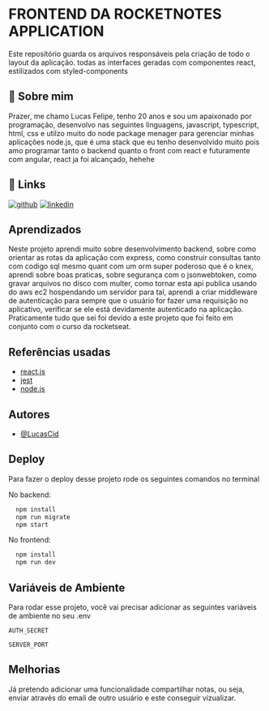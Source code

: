 # FRONTEND DA ROCKETNOTES APPLICATION

Este repositório guarda os arquivos responsáveis pela criação de todo o layout da aplicação. todas as interfaces geradas com componentes react, estilizados com styled-components

## 🚀 Sobre mim
Prazer, me chamo Lucas Felipe, tenho 20 anos e sou um apaixonado por programação, desenvolvo nas seguintes linguagens, javascript, typescript, html, css e utilzo muito do node package menager para gerenciar minhas aplicações node.js, que é uma stack que eu tenho desenvolvido muito pois amo programar tanto o backend quanto o front com react e futuramente com angular, react ja foi alcançado, hehehe

## 🔗 Links
[![github](https://img.shields.io/badge/my_github-000?style=for-the-badge&logo=github&logoColor=white)](https://github.com/luscacid/)
[![linkedin](https://img.shields.io/badge/linkedin-0A66C2?style=for-the-badge&logo=linkedin&logoColor=white)]([![linkedin](https://img.shields.io/badge/linkedin-0A66C2?style=for-the-badge&logo=linkedin&logoColor=white)](https://www.linkedin.com/https://www.linkedin.com/in/lucas-cid-1ba940269/)
)

## Aprendizados

Neste projeto aprendi muito sobre desenvolvimento backend, sobre como orientar as rotas da aplicação com express, como construir consultas tanto com codigo sql mesmo quant com um orm super poderoso que é o knex, aprendi sobre boas praticas, sobre segurança com o jsonwebtoken, como gravar arquivos no disco com multer, como tornar esta api publica usando do aws ec2 hospendando um servidor para tal, aprendi a criar middleware de autenticação para sempre que o usuário for fazer uma requisição no aplicativo, verificar se ele está devidamente autenticado na aplicação. Praticamente tudo que sei foi devido a este projeto que foi feito em conjunto com o curso da rocketseat.


## Referências usadas

 - [react.js](https://react.dev/)
 - [jest](https://jestjs.io/pt-BR/)
 - [node.js](https://nodejs.org/en)


## Autores

- [@LucasCid](https://www.github.com/luscacid)

## Deploy

Para fazer o deploy desse projeto rode os seguintes comandos no terminal

No backend:
```bash
  npm install
  npm run migrate
  npm start 
```
No frontend:

```bash
  npm install 
  npm run dev
```
## Variáveis de Ambiente

Para rodar esse projeto, você vai precisar adicionar as seguintes variáveis de ambiente no seu .env

`AUTH_SECRET`

`SERVER_PORT`

## Melhorias

Já pretendo adicionar uma funcionalidade compartilhar notas, ou seja, enviar através do email de outro usuário e este conseguir vizualizar.
